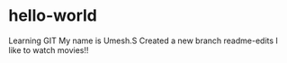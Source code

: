 # hello-world
Learning GIT
My name is Umesh.S
Created a new branch readme-edits
I like to watch movies!!
